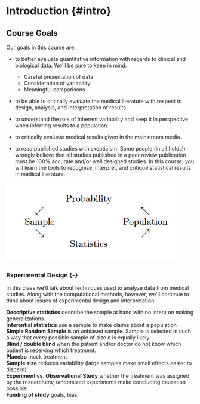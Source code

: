 # Introduction {#intro}

## Course Goals

Our goals in this course are: 

* to better evaluate quantitative information with regards to clinical and biological data. We'll be sure to keep in mind:
    * Careful presentation of data  
    * Consideration of variability  
    * Meaningful comparisons  

* to be able to critically evaluate the medical literature with respect to design, analysis, and interpretation of results.  
* to understand the role of inherent variability and keep it in perspective when inferring results to a population.  
* to critically evaluate medical results given in the mainstream media.  
* to read published studies with skepticism.  Some people (in all fields!) wrongly believe that all studies published in a peer review publication must be 100% accurate and/or well designed studies.  In this course, you will learn the tools to recognize, interpret, and critique statistical results in medical literature.  




![Probability vs. Statistics](probstat.jpg)


### Experimental Design {-}
In this class we'll talk about techniques used to analyze data from medical studies.  Along with the computational methods, however, we'll continue to think about issues of experimental design and interpretation.

**Descriptive statistics** describe the sample at hand with no intent on making generalizations.  
**Inferential statistics** use a sample to make claims about a population  
**Simple Random Sample** is an unbiased sample.  Sample is selected in such a way that every possible sample of size $n$ is equally likely.  
**Blind / double blind** when the patient and/or doctor do not know which patient is receiving which treatment.  
**Placebo** mock treatment  
**Sample size** reduces variability (large samples make small effects easier to discern)  
**Experiment vs. Observational Study** whether the treatment was assigned by the researchers; randomized experiments make concluding causation possible  
**Funding of study** goals, bias  



